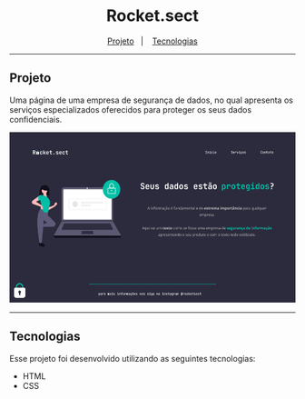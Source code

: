 <h1 align="center">Rocket.sect</h1>

<p align="center">
  <a href="#projeto">Projeto</a>&nbsp;&nbsp;&nbsp;|&nbsp;&nbsp;&nbsp;
  <a href="#tecnologias">Tecnologias</a>
</p>

---

## Projeto

Uma página de uma empresa de segurança de dados, no qual apresenta os serviços especializados oferecidos para proteger os seus dados confidenciais.

<p align="center">
    <img src="../../assets/rocketsect.png" style="height: 300px"/>
</p>

---

## Tecnologias

Esse projeto foi desenvolvido utilizando as seguintes tecnologias:

- HTML
- CSS
